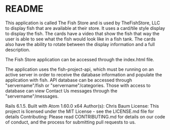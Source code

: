 # README

This application is called The Fish Store and is used by TheFishStore, LLC to display fish that are available at their store. It uses a card/tile style display to display the fish.  The cards have a video that show the fish that way the user is able to see what the fish would look like in a fish tank. The cards also have the ability to rotate between the display information and a full description.

The Fish Store application can be accessed through the index.html file.

The application uses the fish-project-api, which must be running on an active server in order to receive the database information and populate the application with fish. API database can be accessed through "servername"/fish or "servername"/categories.  Those with access to database can view Contact Us messages through the "servername"/messages.

Rails 6.1.5.
Built with Atom 1.60.0 x64
Author(s):  Chris Baum
License: This project is licensed under the MIT License - see the LICENSE.md file for details
Contributing: Please read CONTRIBUTING.md for details on our code of conduct, and the process for submitting pull requests to us.
